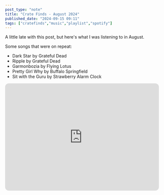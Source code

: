 ```yaml
---
post_type: "note" 
title: "Crate Finds - August 2024"
published_date: "2024-09-15 09:11"
tags: ["cratefinds","music","playlist","spotify"]
---
```


A little late with this post, but here's what I was listening to in August. 

Some songs that were on repeat:

- Dark Star by Grateful Dead
- Ripple by Grateful Dead
- Garmonbozia by Flying Lotus
- Pretty Girl Why by Buffalo Springfield
- Sit with the Guru by Strawberry Alarm Clock

<iframe style="border-radius:12px" src="https://open.spotify.com/embed/playlist/4WioPgkf1uJsLQWAw4nYuS?utm_source=generator" width="100%" height="352" frameBorder="0" allowfullscreen="" allow="autoplay; clipboard-write; encrypted-media; fullscreen; picture-in-picture" loading="lazy"></iframe>